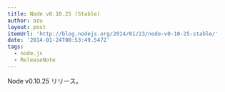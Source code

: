 ```yaml
---
title: Node v0.10.25 (Stable)
author: azu
layout: post
itemUrl: 'http://blog.nodejs.org/2014/01/23/node-v0-10-25-stable/'
date: '2014-01-24T00:53:49.547Z'
tags:
  - node.js
  - ReleaseNote
---
```

Node v0.10.25 リリース。

